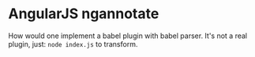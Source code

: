 # AngularJS ngannotate

How would one implement a babel plugin with babel parser.
It's not a real plugin, just: `node index.js` to transform.